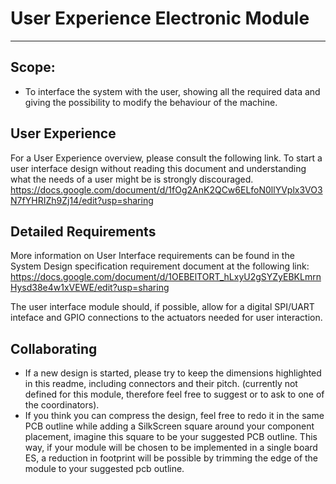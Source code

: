 # User Experience Electronic Module
---
## Scope:
- To interface the system with the user, showing all the required data and giving the possibility to modify the behaviour of the machine.



## User Experience
For a User Experience overview, please consult the following link. To start a user interface design without reading this document and understanding what the needs of a user might be is strongly discouraged.
https://docs.google.com/document/d/1fOg2AnK2QCw6ELfoN0llYVplx3VO3N7fYHRIZh9Zj14/edit?usp=sharing

## Detailed Requirements

More information on User Interface requirements can be found in the System Design specification requirement document at the following link:
https://docs.google.com/document/d/1OEBElTORT_hLxyU2gSYZyEBKLmrnHysd38e4w1xVEWE/edit?usp=sharing

The user interface module should, if possible, allow for a digital SPI/UART inteface and GPIO connections to the actuators needed for user interaction.

## Collaborating
- If a new design is started, please try to keep the dimensions highlighted in this readme, including connectors and their pitch. (currently not defined for this module, therefore feel free to suggest or to ask to one of the coordinators).
- If you think you can compress the design, feel free to redo it in the same PCB outline while adding a SilkScreen square around your component placement, imagine this square to be your suggested PCB outline. This way, if your module will be chosen to be implemented in a single board ES, a reduction in footprint will be possible by trimming the edge of the module to your suggested pcb outline.
